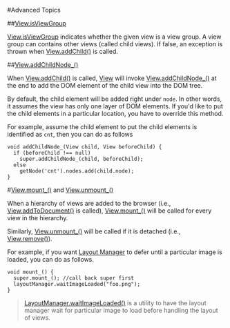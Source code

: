#Advanced Topics

##[View.isViewGroup](api:view)

[View.isViewGroup](api:view) indicates whether the given view is a view group.
A view group can contains other views (called child views). If false, an exception is thrown when [View.addChild()](api:view) is called.


##[View.addChildNode_()](api:view)

When [View.addChild()](api:view) is called, [View](api:view) will invoke
[View.addChildNode_()](api:view) at the end to add the DOM element of the child view into the DOM tree.

By default, the child element will be added right under `node`. In other words, it assumes the view has only one layer of DOM elements. If you'd like to put the child elements in a particular location, you have to override this method.

For example, assume the child element to put the child elements is identified as `cnt`, then you can do as follows

    void addChildNode_(View child, View beforeChild) {
      if (beforeChild !== null)
        super.addChildNode_(child, beforeChild);
      else
        getNode('cnt').nodes.add(child.node);
    }

#[View.mount_()](api:view) and [View.unmount_()](api:view)

When a hierarchy of views are added to the browser (i.e., [View.addToDocument()](api:view) is called), [View.mount_()](api:view) will be called for every view in the hierarchy.

Similarly, [View.unmount_()](api:view) will be called if it is detached (i.e., [View.remove()](api:view)).

For example, if you want [Layout Manager](../../Layouts/LayoutManager.md) to defer until a particular image is loaded, you can do as follows.

    void mount_() {
      super.mount_(); //call back super first
      layoutManager.waitImageLoaded("foo.png");
    }

> [LayoutManager.waitImageLoaded()](api:layout) is a utility to have the layout manager wait for particular image to load before handling the layout of views.
